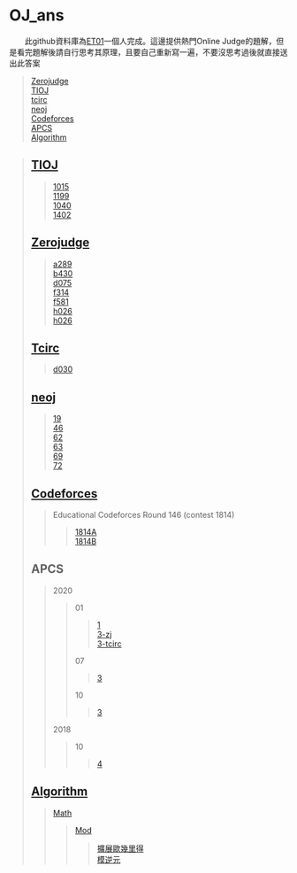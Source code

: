 # OJ_ans
　　此github資料庫為[ET01](../)一個人完成。這邊提供熱門Online Judge的題解，但是看完題解後請自行思考其原理，且要自己重新寫一遍，不要沒思考過後就直接送出此答案
> [Zerojudge](#zerojudge)\
> [TIOJ](#tioj)\
> [tcirc](#tcirc)\
> [neoj](#neoj)\
> [Codeforces](#codeforces)\
> [APCS](#apcs)\
> [Algorithm](#algorithm)
>

> ## [TIOJ](/tioj)
>>[1015](/tioj/tioj_1015.cpp)\
>>[1199](/tioj/tioj_1199.cpp)\
>>[1040](/tioj/tioj_1040.cpp)\
>>[1402](/tioj/tioj_1402.cpp)
>>
> ## [Zerojudge](/zerojudge)
>> [a289](/zerojudge/zj_a289.cpp)\
>> [b430](/zerojudge/zj_b430.cpp)\
>> [d075](/zerojudge/zj_d075.cpp)\
>> [f314](/zerojudge/zj_f314.cpp)\
>> [f581](/zerojudge/zj_f581.cpp)\
>> [h026](/zerojudge/zj_h026.cpp)\
>> [h026](/zerojudge/zj_h028.cpp)
> ## [Tcirc](/tcirc)
>> [d030](/tcirc/tcirc_d030.cpp)
>>
> ## [neoj](/neoj)
>> [19](/neoj/neoj_19.cpp)\
>> [46](/neoj/neoj_46.cpp)\
>> [62](/neoj/neoj_62.cpp)\
>> [63](/neoj/neoj_63.cpp)\
>> [69](/neoj/neoj_69.cpp)\
>> [72](/neoj/neoj_72.cpp)
>>
> ## [Codeforces](/codeforces/)
>> Educational Codeforces Round 146 (contest 1814)
>>> [1814A](/codeforces/cf_1814A.cpp)\
>>> [1814B](/codeforces/cf_1814B.cpp)
>>>
> ## APCS
>> 2020
>>> 01
>>>> [1](/zerojudge/zj_h026.cpp)\
>>>> [3-zj](/zerojudge/zj_h028.cpp)\
>>>> [3-tcirc](/tcirc/tcirc_d030.cpp)
>>>>
>>> 07
>>>> [3](/zerojudge/zj_f581.cpp)
>>>>
>>> 10
>>>> [3](/zerojudge/zj_f314.cpp)
>>>>
>> 2018
>>> 10
>>>> [4](/zerojudge/zj_d075.cpp)
>>>>
> ## [Algorithm](/Algorithm)
>> [Math](/Algorithm/math/)
>>> [Mod](/Algorithm/math/mod/)
>>>> [擴展歐幾里得](/Algorithm/math/Extended_Euclidean.cpp)\
>>>> [模逆元](/Algorithm/math/mod/Modular_multiplicative_inverse.cpp)
